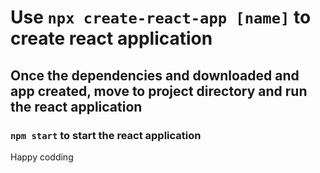 # Use `npx create-react-app [name]` to create react application

## Once the dependencies and downloaded and app created, move to project directory and run the react application

### `npm start` to start the react application

Happy codding